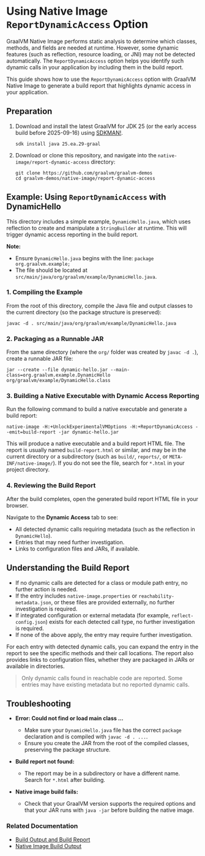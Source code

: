# Using Native Image `ReportDynamicAccess` Option

GraalVM Native Image performs static analysis to determine which classes, methods, and fields are needed at runtime. However, some dynamic features (such as reflection, resource loading, or JNI) may not be detected automatically. The `ReportDynamicAccess` option helps you identify such dynamic calls in your application by including them in the build report.

This guide shows how to use the `ReportDynamicAccess` option with GraalVM Native Image to generate a build report that highlights dynamic access in your application.

## Preparation

1. Download and install the latest GraalVM for JDK 25 (or the early access build before 2025-09-16) using [SDKMAN!](https://sdkman.io/).

    ```shell
    sdk install java 25.ea.29-graal
    ```

2. Download or clone this repository, and navigate into the `native-image/report-dynamic-access` directory:

    ```shell
    git clone https://github.com/graalvm/graalvm-demos
    cd graalvm-demos/native-image/report-dynamic-access
    ```

## Example: Using `ReportDynamicAccess` with DynamicHello

This directory includes a simple example, `DynamicHello.java`, which uses reflection to create and manipulate a `StringBuilder` at runtime. This will trigger dynamic access reporting in the build report.

**Note:**

- Ensure `DynamicHello.java` begins with the line: `package org.graalvm.example;`
- The file should be located at `src/main/java/org/graalvm/example/DynamicHello.java`.

### 1. Compiling the Example

From the root of this directory, compile the Java file and output classes to the current directory (so the package structure is preserved):

```shell
javac -d . src/main/java/org/graalvm/example/DynamicHello.java
```

### 2. Packaging as a Runnable JAR

From the same directory (where the `org/` folder was created by `javac -d .`), create a runnable JAR file:

```shell
jar --create --file dynamic-hello.jar --main-class=org.graalvm.example.DynamicHello org/graalvm/example/DynamicHello.class
```

### 3. Building a Native Executable with Dynamic Access Reporting

Run the following command to build a native executable and generate a build report:

```shell
native-image -H:+UnlockExperimentalVMOptions -H:+ReportDynamicAccess --emit=build-report -jar dynamic-hello.jar
```

This will produce a native executable and a build report HTML file. The report is usually named `build-report.html` or similar, and may be in the current directory or a subdirectory (such as `build/`, `reports/`, or `META-INF/native-image/`). If you do not see the file, search for `*.html` in your project directory.

### 4. Reviewing the Build Report

After the build completes, open the generated build report HTML file in your browser.

Navigate to the **Dynamic Access** tab to see:

- All detected dynamic calls requiring metadata (such as the reflection in `DynamicHello`).
- Entries that may need further investigation.
- Links to configuration files and JARs, if available.

## Understanding the Build Report

- If no dynamic calls are detected for a class or module path entry, no further action is needed.
- If the entry includes `native-image.properties` or `reachability-metadata.json`, or these files are provided externally, no further investigation is required.
- If integrated configuration or external metadata (for example, `reflect-config.json`) exists for each detected call type, no further investigation is required.
- If none of the above apply, the entry may require further investigation.

For each entry with detected dynamic calls, you can expand the entry in the report to see the specific methods and their call locations. The report also provides links to configuration files, whether they are packaged in JARs or available in directories.

> Only dynamic calls found in reachable code are reported. Some entries may have existing metadata but no reported dynamic calls.

## Troubleshooting

- **Error: Could not find or load main class ...**
  - Make sure your `DynamicHello.java` file has the correct `package` declaration and is compiled with `javac -d . ...`.
  - Ensure you create the JAR from the root of the compiled classes, preserving the package structure.

- **Build report not found:**
  - The report may be in a subdirectory or have a different name. Search for `*.html` after building.

- **Native image build fails:**
  - Check that your GraalVM version supports the required options and that your JAR runs with `java -jar` before building the native image.

### Related Documentation

- [Build Output and Build Report](https://www.graalvm.org/latest/reference-manual/native-image/overview/Options/#build-output-and-build-report)
- [Native Image Build Output](https://www.graalvm.org/latest/reference-manual/native-image/overview/BuildOutput/)
